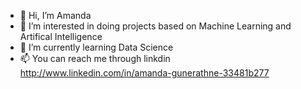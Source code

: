 - 👋 Hi, I’m Amanda
- 👀 I’m interested in doing projects based on Machine Learning and Artifical Intelligence 
- 🌱 I’m currently learning Data Science 
- 📫 You can  reach me  through linkdin http://www.linkedin.com/in/amanda-gunerathne-33481b277


<!---
Ama-20913/Ama-20913 is a ✨ special ✨ repository because its `README.md` (this file) appears on your GitHub profile.
You can click the Preview link to take a look at your changes.
--->
